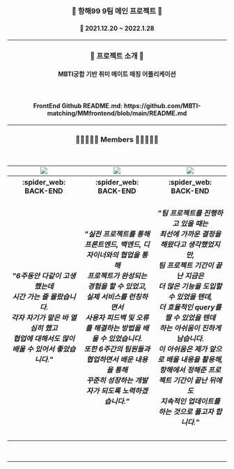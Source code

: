 <h3 align="center"><b>📰 항해99 9팀 메인 프로젝트 📰</b></h3>
	
<h4 align="center">📆 2021.12.20 ~ 2022.1.28</h4>

---

<h3 align="center"><b>🎫 프로젝트 소개 🎫</b></h3>
<h4 align="center"> MBTI궁합 기반 취미 메이트 매칭 어플리케이션 </h4>
<br>
<h4 align="center">FrontEnd Github README.md: https://github.com/MBTI-matching/MMfrontend/blob/main/README.md</h4>

---

<h3 align="center"><b>👨🏻‍🤝‍👨🏻 Members 👨🏻‍🤝‍👨🏻</b></h3>
<br>
<table align="center">
    <tr>
        <td align="center">
        <a href=""><img src="https://img.shields.io/badge/김종욱-000AFF?style=뱃지모양&logo=로고&logoColor=white"/></a>
        </td>
        <td align="center">
        <a href=""><img src="https://img.shields.io/badge/김영철-2DDC88?style=뱃지모양&logo=로고&logoColor=black"/></a>
        </td>
        <td align="center">
        <a href=""><img src="https://img.shields.io/badge/성해인-D77EE9?style=뱃지모양&logo=로고&logoColor=white"/></a>
        </td>
    </tr>
    <tr>
        <th width="33%" align="center">:spider_web: BACK-END
        </th>
        <th width="33%" align="center">:spider_web: BACK-END
        </th>
        <th width="33%" align="center">:spider_web: BACK-END 
        </th>
    </tr>
    <tr>
        <td width="33%" align="center">
		<h5>"6주동안 다같이 고생했는데<br>시간 가는 줄 몰랐습니다.<br>각자 자기가 맡은 바 열심히 했고<br>협업에 대해서도 많이 배울 수 있어서 좋았습니다."</h5>
        </td>
        <td width="33%" align="center">
        	<h5>"실전 프로젝트를 통해 프론트엔드, 백엔드, 디자이너와의 협업을 통해<br>프로젝트가 완성되는 경험을 할 수 있었고,<br>
실제 서비스를 런칭하면서<br>사용자 피드백 및 오류를 해결하는 방법을 배울 수 있었습니다.<br>
또한 6주간의 팀원들과 협업하면서 배운 내용을 통해<br>꾸준히 성장하는 개발자가 되도록 노력하겠습니다."</h5>
        </td>
        <td width="33%" align="center">
        	<h5>"팀 프로젝트를 진행하고 있을 때는<br>최선에 가까운 결정을 해왔다고 생각했었지만,<br>
팀 프로젝트 기간이 끝난 지금은<br>더 많은 기능을 도입할 수 있었을 텐데,<br>더 효율적인 query를 짤 수 있었을 텐데<br>하는 아쉬움이 진하게 남습니다.
<br>이 아쉬움은 제가 앞으로 배울 내용을 활용해,<br>항해에서 정해준 프로젝트 기간이 끝난 뒤에도<br>지속적인 업데이트를 하는 것으로 풀고자 합니다."</h5>
        </td>
    </tr>
</table>
<br>

---

